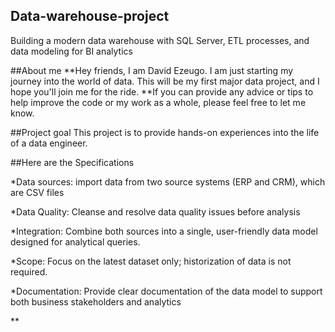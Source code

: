 ## Data-warehouse-project
Building a modern data warehouse with SQL Server, ETL processes, and data modeling for BI analytics 

##About me
**Hey friends, I am David Ezeugo. I am just starting my journey into the world of data. This will be my first major data project, and I hope you'll join me for the ride.
**If you can provide any advice or tips to help improve the code or my work as a whole, please feel free to let me know.

##Project goal
This project is to provide hands-on experiences into the life of a data engineer.

##Here are the Specifications

*Data sources: import data from two source systems (ERP and CRM), which are CSV  files

*Data Quality: Cleanse and resolve data quality issues before analysis

*Integration: Combine both sources into a single, user-friendly data model designed for analytical queries.

*Scope: Focus on the latest dataset only; historization of data is not required.

*Documentation: Provide clear documentation of the data model to support both business stakeholders and analytics

**
